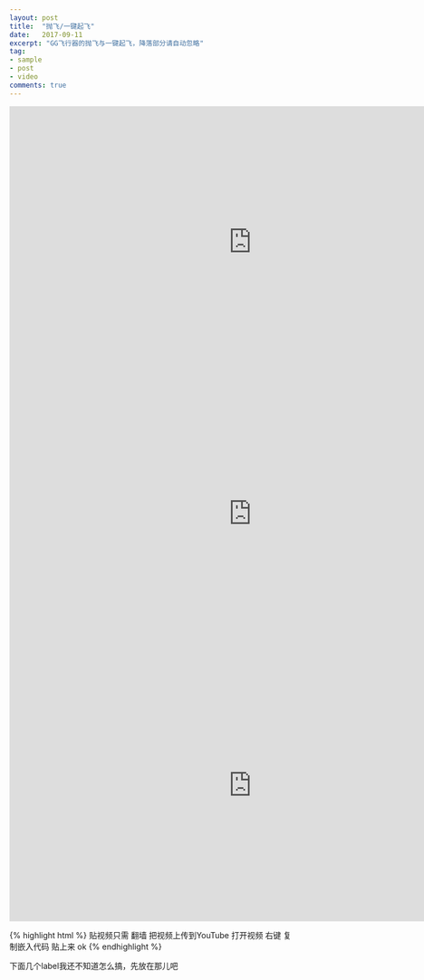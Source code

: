 ```yaml
---
layout: post
title:  "抛飞/一键起飞"
date:   2017-09-11
excerpt: "GG飞行器的抛飞与一键起飞，降落部分请自动忽略"
tag:
- sample
- post
- video
comments: true
---
```


<iframe width="854" height="480" src="https://www.youtube.com/embed/Y8GasuT7-Qs" frameborder="0" allowfullscreen></iframe>

<iframe width="854" height="480" src="https://www.youtube.com/embed/y2qyp8X6bKU" frameborder="0" allowfullscreen></iframe>

<iframe width="854" height="480" src="https://www.youtube.com/embed/6k-JWLR50y4" frameborder="0" allowfullscreen></iframe>

{% highlight html %}
贴视频只需 翻墙 把视频上传到YouTube 打开视频 右键 复制嵌入代码 贴上来 ok
{% endhighlight %}

下面几个label我还不知道怎么搞，先放在那儿吧
